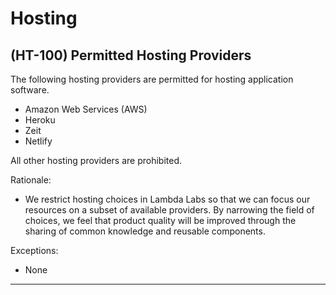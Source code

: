 # Hosting

## (HT-100) Permitted Hosting Providers

The following hosting providers are permitted for hosting application software.

* Amazon Web Services (AWS)
* Heroku
* Zeit
* Netlify

All other hosting providers are prohibited.

Rationale:

* We restrict hosting choices in Lambda Labs so that we can focus our resources on a subset of available providers. By narrowing the field of choices, we feel that product quality will be improved through the sharing of common knowledge and reusable components.

Exceptions:

* None

---